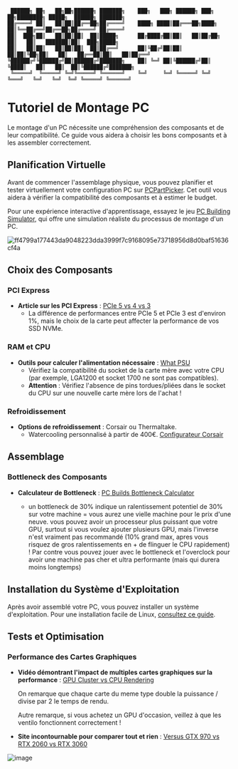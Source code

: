 ```
 ██████╗ ██╗   ██╗██╗██████╗ ███████╗    ███╗   ███╗ ██████╗ ███╗   ██╗████████╗ █████╗  ██████╗ ███████╗
██╔════╝ ██║   ██║██║██╔══██╗██╔════╝    ████╗ ████║██╔═══██╗████╗  ██║╚══██╔══╝██╔══██╗██╔════╝ ██╔════╝
██║  ███╗██║   ██║██║██║  ██║█████╗      ██╔████╔██║██║   ██║██╔██╗ ██║   ██║   ███████║██║  ███╗█████╗  
██║   ██║██║   ██║██║██║  ██║██╔══╝      ██║╚██╔╝██║██║   ██║██║╚██╗██║   ██║   ██╔══██║██║   ██║██╔══╝  
╚██████╔╝╚██████╔╝██║██████╔╝███████╗    ██║ ╚═╝ ██║╚██████╔╝██║ ╚████║   ██║   ██║  ██║╚██████╔╝███████╗
 ╚═════╝  ╚═════╝ ╚═╝╚═════╝ ╚══════╝    ╚═╝     ╚═╝ ╚═════╝ ╚═╝  ╚═══╝   ╚═╝   ╚═╝  ╚═╝ ╚═════╝ ╚══════╝
```

# Tutoriel de Montage PC

Le montage d'un PC nécessite une compréhension des composants et de leur compatibilité. Ce guide vous aidera à choisir les bons composants et à les assembler correctement.

## Planification Virtuelle

Avant de commencer l'assemblage physique, vous pouvez planifier et tester virtuellement votre configuration PC sur [PCPartPicker](https://pcpartpicker.com/builds/). Cet outil vous aidera à vérifier la compatibilité des composants et à estimer le budget.

Pour une expérience interactive d'apprentissage, essayez le jeu [PC Building Simulator](https://store.epicgames.com/fr/p/pc-building-simulator), qui offre une simulation réaliste du processus de montage d'un PC.

![ff4799a177443da9048223dda3999f7c9168095e73718956d8d0baf51636cf4a](https://github.com/SECRET-GUEST/tiny-scripts/assets/92639080/329d3bd6-9f8c-4a35-b8a2-6cc15201c2ce)

## Choix des Composants

### PCI Express
- **Article sur les PCI Express** : [PCIe 5 vs 4 vs 3](https://www.faceofit.com/pcie-5-vs-4-vs-3-pci-express)
  - La différence de performances entre PCIe 5 et PCIe 3 est d'environ 1%, mais le choix de la carte peut affecter la performance de vos SSD NVMe.

### RAM et CPU
- **Outils pour calculer l'alimentation nécessaire** : [What PSU](https://www.whatpsu.com/.../gpu/NVIDIA-GeForce-RTX-3070-Ti)
  - Vérifiez la compatibilité du socket de la carte mère avec votre CPU (par exemple, LGA1200 et socket 1700 ne sont pas compatibles).
  - **Attention** : Vérifiez l'absence de pins tordues/pliées dans le socket du CPU sur une nouvelle carte mère lors de l'achat !

### Refroidissement
- **Options de refroidissement** : Corsair ou Thermaltake.
  - Watercooling personnalisé à partir de 400€. [Configurateur Corsair](https://www.corsair.com/fr/fr/custom-cooling-configurator/)

## Assemblage

### Bottleneck des Composants
- **Calculateur de Bottleneck** : [PC Builds Bottleneck Calculator](https://pc-builds.com/bottleneck-calculator/)

  - un bottleneck de 30% indique un ralentissement potentiel de 30% sur votre machine = vous aurez une vielle machine pour le prix d'une neuve.
    vous pouvez avoir un processeur plus puissant que votre GPU, surtout si vous voulez ajouter plusieurs GPU, mais l'inverse n'est vraiment pas recommandé (10%     grand max, apres vous risquez de gros ralentissements en + de flinguer le CPU rapidement) !
    Par contre vous pouvez jouer avec le bottleneck et l'overclock pour avoir une machine pas cher et ultra performante (mais qui durera moins longtemps)

## Installation du Système d'Exploitation

Après avoir assemblé votre PC, vous pouvez installer un système d'exploitation. Pour une installation facile de Linux, [consultez ce guide](https://github.com/SECRET-GUEST/LINUX).

## Tests et Optimisation

### Performance des Cartes Graphiques
- **Vidéo démontrant l'impact de multiples cartes graphiques sur la performance** : [GPU Cluster vs CPU Rendering](https://youtu.be/UzSZvWHDB0E)

  On remarque que chaque carte du meme type double la puissance / divise par 2 le temps de rendu.

  Autre remarque, si vous achetez un GPU d'occasion, veillez à que les ventilo fonctionnent correctement !

- **Site incontournable pour comparer tout et rien** : [Versus GTX 970 vs RTX 2060 vs RTX 3060](https://versus.com/en/asus-strix-geforce-gtx-970-directcu-ii-oc-vs-nvidia-geforce-rtx-2060-vs-nvidia-geforce-rtx-3060-ti?fbclid=IwAR3vZJ1huhy_IOYNlE1MgqAUYNQoDqwesA3Dv-gNn0en1snw5YziTAy9m4w)

![image](https://github.com/SECRET-GUEST/tiny-scripts/assets/92639080/ac576994-5fd0-49ea-bdf8-eff4c82553c7)
